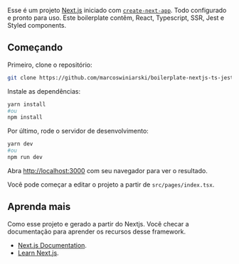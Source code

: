 Esse é um projeto [Next.js](https://nextjs.org/) iniciado com [`create-next-app`](https://github.com/vercel/next.js/tree/canary/packages/create-next-app).
Todo configurado e pronto para uso. Este boilerplate contêm, React, Typescript, SSR, Jest e Styled components.

## Começando

Primeiro, clone o repositório:

```bash
git clone https://github.com/marcoswiniarski/boilerplate-nextjs-ts-jest
```

Instale as dependências:

```bash
yarn install
#ou
npm install
```

Por último, rode o servidor de desenvolvimento:

```bash
yarn dev
#ou
npm run dev
```

Abra [http://localhost:3000](http://localhost:3000) com seu navegador para ver o resultado.

Você pode começar a editar o projeto a partir de `src/pages/index.tsx`.

## Aprenda mais

Como esse projeto e gerado a partir do Nextjs. Você checar a documentação para aprender os recursos desse framework.

- [Next.js Documentation](https://nextjs.org/docs).
- [Learn Next.js](https://nextjs.org/learn).
